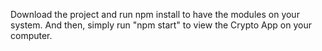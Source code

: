 Download the project and run npm install to have the modules on your system. And then, simply run "npm start" to view the Crypto App on your computer.  
